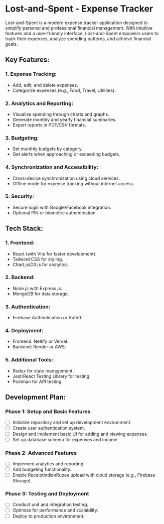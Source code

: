 # Lost-and-Spent - Expense Tracker

Lost-and-Spent is a modern expense tracker application designed to simplify personal and professional financial management. With intuitive features and a user-friendly interface, Lost-and-Spent empowers users to track their expenses, analyze spending patterns, and achieve financial goals.

## Key Features:

### 1. Expense Tracking:
- Add, edit, and delete expenses.
- Categorize expenses (e.g., Food, Travel, Utilities).

### 2. Analytics and Reporting:
- Visualize spending through charts and graphs.
- Generate monthly and yearly financial summaries.
- Export reports in PDF/CSV formats.

### 3. Budgeting:
- Set monthly budgets by category.
- Get alerts when approaching or exceeding budgets.

### 4. Synchronization and Accessibility:
- Cross-device synchronization using cloud services.
- Offline mode for expense tracking without internet access.

### 5. Security:
- Secure login with Google/Facebook integration.
- Optional PIN or biometric authentication.

## Tech Stack:

### 1. Frontend:
- React (with Vite for faster development).
- Tailwind CSS for styling.
- Chart.js/D3.js for analytics.

### 2. Backend:
- Node.js with Express.js.
- MongoDB for data storage.

### 3. Authentication:
- Firebase Authentication or Auth0.

### 4. Deployment:
- Frontend: Netlify or Vercel.
- Backend: Render or AWS.

### 5. Additional Tools:
- Redux for state management.
- Jest/React Testing Library for testing.
- Postman for API testing.

## Development Plan:

### Phase 1: Setup and Basic Features
- [ ] Initialize repository and set up development environment.
- [ ] Create user authentication system.
- [ ] Design and implement basic UI for adding and viewing expenses.
- [ ] Set up database schema for expenses and income.

### Phase 2: Advanced Features
- [ ] Implement analytics and reporting.
- [ ] Add budgeting functionality.
- [ ] Enable ReceiptIndianRupee upload with cloud storage (e.g., Firebase Storage).

### Phase 3: Testing and Deployment
- [ ] Conduct unit and integration testing.
- [ ] Optimize for performance and scalability.
- [ ] Deploy to production environment.
